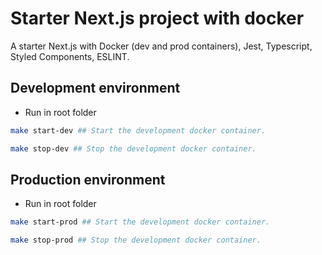 # Starter Next.js project with docker

A starter Next.js with Docker (dev and prod containers), Jest, Typescript, Styled Components, ESLINT.

## Development environment

- Run in root folder

```bash
make start-dev ## Start the development docker container.
```

```bash
make stop-dev ## Stop the development docker container.
```

## Production environment

- Run in root folder

```bash
make start-prod ## Start the development docker container.
```

```bash
make stop-prod ## Stop the development docker container.
```